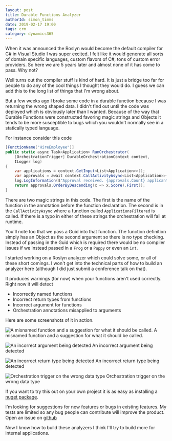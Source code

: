 ```yaml
---
layout: post
title: Durable Functions Analyzer
authorId: simon_timms
date: 2019-02-17 19:00
tags: crm
category: dynamics365
---
```


When it was announced the Roslyn would become the default compiler for C# in Visual Studio I was [super excited](https://blog.simontimms.com/2014/04/04/roslyn-changes-everything/). I felt like it would generate all sorts of domain specific languages, custom flavors of C#, tons of custom error providers. So here we are 5 years later and almost none of it has come to pass. Why not?

<!--more-->

Well turns out the compiler stuff is kind of hard. It is just a bridge too far for people to do any of the cool things I thought they would do. I guess we can add this to the long list of things that I'm wrong about. 

But a few weeks ago I broke some code in a durable function because I was returning the wrong shaped data. I didn't find out until the code was deployed which is obviously later than I wanted. Because of the way that Durable Functions were constructed favoring magic strings and Objects it tends to be more susceptible to bugs which you wouldn't normally see in a statically typed language. 

For instance consider this code 

```csharp
[FunctionName("HireEmployee")]
public static async Task<Application> RunOrchestrator(
    [OrchestrationTrigger] DurableOrchestrationContext context,
    ILogger log)
{
    var applications = context.GetInput<List<Application>>();
    var approvals = await context.CallActivityAsync<List<Application>>("ApplicationsFiltered", Guid.NewGuid());
    log.LogInformation($"Approval received. {approvals.Count} applicants approved");
    return approvals.OrderByDescending(x => x.Score).First();
}
```

There are two magic strings in this code. The first is the name of the function in the annotation before the function declaration. The second is in the `CallActivityAsync` where a function called `ApplicationsFiltered` is called. If there is a typo in either of these strings the orchestration will fail at runtime.

You'll note too that we pass a Guid into that function. The function definition simply has an Object as the second argument so there is no type checking. Instead of passing in the Guid which is required there would be no compiler issues if we instead passed in a `Frog` or a `Puppy` or even an `int`.

I started working on a Roslyn analyzer which could solve some, or all of these short comings. I won't get into the technical parts of how to build an analyzer here (although I did just submit a conference talk on that). 

It produces warnings (for now) when your functions aren't used correctly. Right now it will detect 

* Incorrectly named functions
* Incorrect return types from functions
* Incorrect argument for functions
* Orchestration annotations misapplied to arguments

Here are some screenshots of it in action.

![A misnamed function and a suggestion for what it should be called.](/images/roslynanalyzer/poc.png)
A misnamed function and a suggestion for what it should be called.

![An incorrect argument being detected](/images/roslynanalyzer/poc2.png)
An incorrect argument being detected


![An incorrect return type being detected](/images/roslynanalyzer/poc3.png)
An incorrect return type being detected

![Orchestration trigger on the wrong data type](/images/roslynanalyzer/poc4.png)
Orchestration trigger on the wrong data type

If you want to try this out on your own project it is as easy as installing a [nuget package](https://www.nuget.org/packages/DurableFunctionsAnalyzer/). 

I'm looking for suggestions for new features or bugs in existing features. My tests are limited so any bug people can contribute will improve the product. Open an issue on [github](https://github.com/stimms/DurableFunctionsAnalyzer)

Now I know how to build these analyzers I think I'll try to build more for internal applications. 